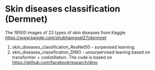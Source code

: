 # Skin diseases classification (Dermnet)

The 19500 images of 23 types of skin diseases from Kaggle 
https://www.kaggle.com/shubhamgoel27/dermnet

1. skin_diseases_classification_ResNet50 - surpevised learning.
2. skin_diseases_classification_DINO - unsurpervised leaning based on transformer + codistillation.
  The code is based on https://github.com/facebookresearch/dino
  

